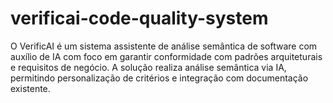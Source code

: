 # verificai-code-quality-system
O VerificAI é um sistema assistente de análise semântica de software com auxílio de IA com foco em garantir conformidade com padrões arquiteturais e requisitos de negócio. A solução realiza análise semântica via IA, permitindo personalização de critérios e integração com documentação existente.
